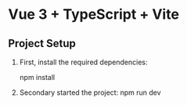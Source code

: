 # Vue 3 + TypeScript + Vite
## Project Setup

1. First, install the required dependencies:

   npm install
   
2. Secondary started the project:
   npm run dev
   
